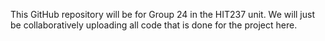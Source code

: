 This GitHub repository will be for Group 24 in the HIT237 unit. We will just be collaboratively uploading all code that is done for the project here.
